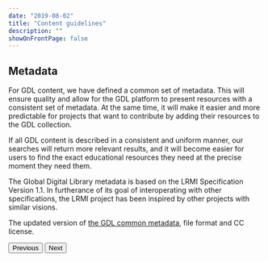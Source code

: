```yaml
---
date: "2019-08-02"
title: "Content guidelines"
description: ""
showOnFrontPage: false
---
```


<content>

## Metadata
For GDL content, we have defined a common set of metadata. This will ensure quality and allow for the GDL platform to present resources with a consistent set of metadata. At the same time, it will make it easier and more predictable for projects that want to contribute by adding their resources to the GDL collection.  

If all GDL content is described in a consistent and uniform manner, our searches will return more relevant results, and it will become easier for users to find the exact educational resources they need at the precise moment they need them.

The Global Digital Library metadata is based on the LRMI Specification Version 1.1. In furtherance of its goal of interoperating with other specifications, the LRMI project has been inspired by other projects with similar visions.

The updated version of [the GDL common metadata](https://developer.digitallibrary.io/metadata), file format and CC license.

<button to="/content-guidelines/step6">Previous</button>
<button to="/content-guidelines/end">Next</button>

</content>
